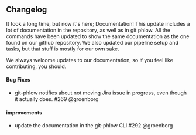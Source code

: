 ## Changelog
It took a long time, but now it's here; Documentation! This update includes a lot of documentation in the repository, as well as in git phlow. All the commands have been updated to show the same documentation as the one found on our github repository. 
We also updated our pipeline setup and tasks, but that stuff is mostly for our own sake.

We always welcome updates to our documentation, so if you feel like contributing, you should.  

#### Bug Fixes
 - git-phlow notifies about not moving Jira issue in progress, even though it actually does. #269  @groenborg

#### improvements
- update the documentation in the git-phlow CLI #292  @groenborg

